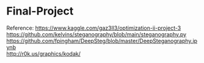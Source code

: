 # Final-Project
Reference:
https://www.kaggle.com/gaz3ll3/optimization-ii-project-3 <br/>
https://github.com/kelvins/steganography/blob/main/steganography.py <br/>
https://github.com/fpingham/DeepSteg/blob/master/DeepSteganography.ipynb <br/>
http://r0k.us/graphics/kodak/ 
